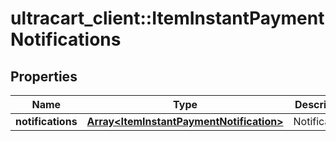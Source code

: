 # ultracart_client::ItemInstantPaymentNotifications

## Properties
Name | Type | Description | Notes
------------ | ------------- | ------------- | -------------
**notifications** | [**Array&lt;ItemInstantPaymentNotification&gt;**](ItemInstantPaymentNotification.md) | Notifications | [optional] 


